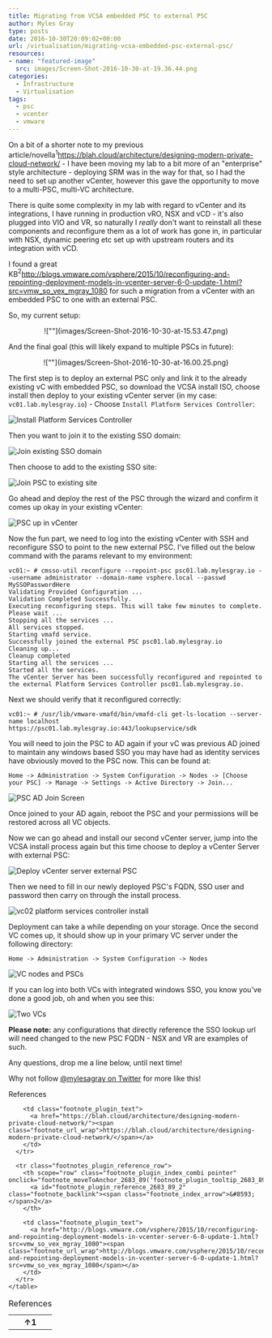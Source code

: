 ```yaml
---
title: Migrating from VCSA embedded PSC to external PSC
author: Myles Gray
type: posts
date: 2016-10-30T20:09:02+00:00
url: /virtualisation/migrating-vcsa-embedded-psc-external-psc/
resources:
- name: "featured-image"
  src: images/Screen-Shot-2016-10-30-at-19.36.44.png
categories:
  - Infrastructure
  - Virtualisation
tags:
  - psc
  - vcenter
  - vmware
---
```


On a bit of a shorter note to my previous article/novella<span class="footnote_referrer"><a role="button" tabindex="0" onclick="footnote_moveToReference_2683_89('footnote_plugin_reference_2683_89_1');" onkeypress="footnote_moveToReference_2683_89('footnote_plugin_reference_2683_89_1');" ><sup id="footnote_plugin_tooltip_2683_89_1" class="footnote_plugin_tooltip_text">1</sup></a><span id="footnote_plugin_tooltip_text_2683_89_1" class="footnote_tooltip"><a href="https://blah.cloud/architecture/designing-modern-private-cloud-network/"><span class="footnote_url_wrap">https://blah.cloud/architecture/designing-modern-private-cloud-network/</span></a></span></span> - I have been moving my lab to a bit more of an "enterprise" style architecture - deploying SRM was in the way for that, so I had the need to set up another vCenter, however this gave the opportunity to move to a multi-PSC, multi-VC architecture.

There is quite some complexity in my lab with regard to vCenter and its integrations, I have running in production vRO, NSX and vCD - it's also plugged into VIO and VR, so naturally I _really_ don't want to reinstall all these components and reconfigure them as a lot of work has gone in, in particular with NSX, dynamic peering etc set up with upstream routers and its integration with vCD.

I found a great KB<span class="footnote_referrer"><a role="button" tabindex="0" onclick="footnote_moveToReference_2683_89('footnote_plugin_reference_2683_89_2');" onkeypress="footnote_moveToReference_2683_89('footnote_plugin_reference_2683_89_2');" ><sup id="footnote_plugin_tooltip_2683_89_2" class="footnote_plugin_tooltip_text">2</sup></a><span id="footnote_plugin_tooltip_text_2683_89_2" class="footnote_tooltip"><a href="http://blogs.vmware.com/vsphere/2015/10/reconfiguring-and-repointing-deployment-models-in-vcenter-server-6-0-update-1.html?src=vmw_so_vex_mgray_1080"><span class="footnote_url_wrap">http://blogs.vmware.com/vsphere/2015/10/reconfiguring-and-repointing-deployment-models-in-vcenter-server-6-0-update-1.html?src=vmw_so_vex_mgray_1080</span></a></span></span> for such a migration from a vCenter with an embedded PSC to one with an external PSC.

So, my current setup:

<p align="center">
  ![""](images/Screen-Shot-2016-10-30-at-15.53.47.png)
</p>

And the final goal (this will likely expand to multiple PSCs in future):

<p align="center">
  ![""](images/Screen-Shot-2016-10-30-at-16.00.25.png)
</p>

The first step is to deploy an external PSC only and link it to the already existing vC with embedded PSC, so download the VCSA install ISO, choose install then deploy to your existing vCenter server (in my case: `vc01.lab.mylesgray.io`) - Choose `Install Platform Services Controller`:

![Install Platform Services Controller][1] 

Then you want to join it to the existing SSO domain:

![Join existing SSO domain][2] 

Then choose to add to the existing SSO site:

![Join PSC to existing site][3] 

Go ahead and deploy the rest of the PSC through the wizard and confirm it comes up okay in your existing vCenter:

![PSC up in vCenter][4] 

Now the fun part, we need to log into the existing vCenter with SSH and reconfigure SSO to point to the new external PSC. I've filled out the below command with the params relevant to my environment:

    vc01:~ # cmsso-util reconfigure --repoint-psc psc01.lab.mylesgray.io --username administrator --domain-name vsphere.local --passwd MySSOPasswordHere
    Validating Provided Configuration ...
    Validation Completed Successfully.
    Executing reconfiguring steps. This will take few minutes to complete.
    Please wait ...
    Stopping all the services ...
    All services stopped.
    Starting vmafd service.
    Successfully joined the external PSC psc01.lab.mylesgray.io
    Cleaning up...
    Cleanup completed
    Starting all the services ...
    Started all the services.
    The vCenter Server has been successfully reconfigured and repointed to the external Platform Services Controller psc01.lab.mylesgray.io.
    

Next we should verify that it reconfigured correctly:

    vc01:~ # /usr/lib/vmware-vmafd/bin/vmafd-cli get-ls-location --server-name localhost
    https://psc01.lab.mylesgray.io:443/lookupservice/sdk
    

You will need to join the PSC to AD again if your vC was previous AD joined to maintain any windows based SSO you may have had as identity services have obviously moved to the PSC now. This can be found at:

`Home -> Administration -> System Configuration -> Nodes -> [Choose your PSC] -> Manage -> Settings -> Active Directory -> Join...`

![PSC AD Join Screen][5] 

Once joined to your AD again, reboot the PSC and your permissions will be restored across all VC objects.

Now we can go ahead and install our second vCenter server, jump into the VCSA install process again but this time choose to deploy a vCenter Server with external PSC:

![Deploy vCenter server external PSC][6] 

Then we need to fill in our newly deployed PSC's FQDN, SSO user and password then carry on through the install process.

![vc02 platform services controller install][7] 

Deployment can take a while depending on your storage. Once the second VC comes up, it should show up in your primary VC server under the following directory:

`Home -> Administration -> System Configuration -> Nodes`

![VC nodes and PSCs][8] 

If you can log into both VCs with integrated windows SSO, you know you've done a good job, oh and when you see this:

![Two VCs][9] 

**Please note:** any configurations that directly reference the SSO lookup url will need changed to the new PSC FQDN - NSX and VR are examples of such.

Any questions, drop me a line below, until next time!

Why not follow [@mylesagray on Twitter][10] for more like this!

<div class="speaker-mute footnotes_reference_container">
  <div class="footnote_container_prepare">
    <p>
      <span role="button" tabindex="0" class="footnote_reference_container_label pointer" onclick="footnote_expand_collapse_reference_container_2683_89();">References</span><span role="button" tabindex="0" class="footnote_reference_container_collapse_button" style="display: none;" onclick="footnote_expand_collapse_reference_container_2683_89();">[<a id="footnote_reference_container_collapse_button_2683_89">+</a>]</span>
    </p>
  </div>
  
  <div id="footnote_references_container_2683_89" style="">
    <table class="footnotes_table footnote-reference-container">
      <caption class="accessibility">References</caption> <tr class="footnotes_plugin_reference_row">
        <th scope="row" class="footnote_plugin_index_combi pointer"  onclick="footnote_moveToAnchor_2683_89('footnote_plugin_tooltip_2683_89_1');">
          <a id="footnote_plugin_reference_2683_89_1" class="footnote_backlink"><span class="footnote_index_arrow">&#8593;</span>1</a>
        </th>
        
        <td class="footnote_plugin_text">
          <a href="https://blah.cloud/architecture/designing-modern-private-cloud-network/"><span class="footnote_url_wrap">https://blah.cloud/architecture/designing-modern-private-cloud-network/</span></a>
        </td>
      </tr>
      
      <tr class="footnotes_plugin_reference_row">
        <th scope="row" class="footnote_plugin_index_combi pointer"  onclick="footnote_moveToAnchor_2683_89('footnote_plugin_tooltip_2683_89_2');">
          <a id="footnote_plugin_reference_2683_89_2" class="footnote_backlink"><span class="footnote_index_arrow">&#8593;</span>2</a>
        </th>
        
        <td class="footnote_plugin_text">
          <a href="http://blogs.vmware.com/vsphere/2015/10/reconfiguring-and-repointing-deployment-models-in-vcenter-server-6-0-update-1.html?src=vmw_so_vex_mgray_1080"><span class="footnote_url_wrap">http://blogs.vmware.com/vsphere/2015/10/reconfiguring-and-repointing-deployment-models-in-vcenter-server-6-0-update-1.html?src=vmw_so_vex_mgray_1080</span></a>
        </td>
      </tr>
    </table>
  </div>
</div>

 [1]: images/Screen-Shot-2016-10-30-at-16.03.04.png
 [2]: images/Screen-Shot-2016-10-30-at-16.03.23.png
 [3]: images/Screen-Shot-2016-10-30-at-16.08.41.png
 [4]: images/Screen-Shot-2016-10-30-at-16.22.10.png
 [5]: images/Screen-Shot-2016-10-30-at-18.24.31.png
 [6]: images/Screen-Shot-2016-10-30-at-18.22.40.png
 [7]: images/Screen-Shot-2016-10-30-at-18.22.56.png
 [8]: images/Screen-Shot-2016-10-30-at-19.36.44.png
 [9]: images/Screen-Shot-2016-10-30-at-19.54.09.png
 [10]: https://twitter.com/mylesagray